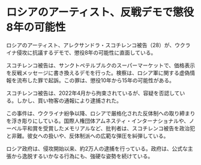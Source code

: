 # ロシアのアーティスト、反戦デモで懲役8年の可能性

ロシアのアーティスト、アレクサンドラ・スコチレンコ被告（28）が、ウクライナ侵攻に抗議するデモで、懲役8年の可能性に直面している。

スコチレンコ被告は、サンクトペテルブルクのスーパーマーケットで、価格表示を反戦メッセージに書き換えるデモを行った。検察は、ロシア軍に関する虚偽情報を流布した罪で起訴。この罪は、懲役10年から15年の可能性がある。

スコチレンコ被告は、2022年4月から拘束されているが、容疑を否認している。しかし、買い物客の通報により逮捕された。

この事件は、ウクライナ紛争以降、ロシアで厳格化された反体制への取り締まりを浮き彫りにしている。国際人権団体アムネスティ・インターナショナルや、ノーベル平和賞を受賞したメモリアルなど、批判者は、スコチレンコ被告を政治犯と非難。彼女への扱いや、反体制派への広範な弾圧を糾弾している。

ロシア政府は、侵攻開始以来、約2万人の逮捕を行っている。政府は、公式な主張から逸脱するいかなる行為にも、強硬な姿勢を続けている。
